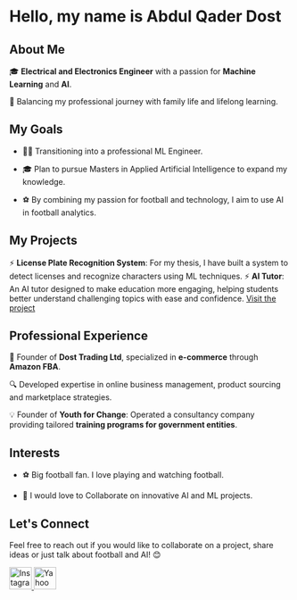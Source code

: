 # Hello, my name is Abdul Qader Dost

## About Me

🎓 **Electrical and Electronics Engineer** with a passion for
 **Machine Learning** and **AI**.

🌟 Balancing my professional journey with family life and lifelong learning.

## My Goals

- 👨‍💻 Transitioning into a professional ML Engineer.

- 🎓 Plan to pursue Masters in Applied Artificial Intelligence to expand my knowledge.

- ⚽ By combining my passion for football and technology, I aim to use AI in
  football analytics.

## My Projects

⚡ **License Plate Recognition System**: For my thesis, I have built a system to
      detect licenses and recognize characters using ML techniques.
⚡ **AI Tutor**: An AI tutor designed to make education more engaging, helping
students better understand challenging topics with ease and confidence.
[Visit the project](https://dostaitutor.netlify.app)

## Professional Experience

💼 Founder of **Dost Trading Ltd**, specialized in **e-commerce** through
 **Amazon FBA**.  

🔍 Developed expertise in online business management, product sourcing
 and marketplace strategies.  

💡 Founder of **Youth for Change**: Operated a consultancy company providing
 tailored **training programs for government entities**.  

## Interests

- ⚽ Big football fan. I love playing and watching football.

- 🤝 I would love to Collaborate on innovative AI and ML projects.  

## Let's Connect

Feel free to reach out if you would like to collaborate on a project, share
ideas or just talk about football and AI! 😊  

<!-- I broke MD033/no-inline-html linting rule because i needed HTML to
 adjust the icon sizes. -->

<a href="https://www.instagram.com/abeddostt/" target="_blank">
  <img src="https://img.icons8.com/fluency/48/000000/instagram-new.png"
   alt="Instagram" width="40">
</a>
<a href="mailto:abdulqaderdost@yahoo.com">
  <img src="https://img.icons8.com/?size=100&id=9N3LO52MKuiT&format=png&color=000000"
   alt="Yahoo" width="40">
</a>
